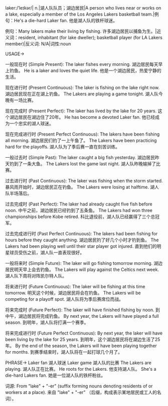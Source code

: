 laker:/ˈleɪkər/| n.|湖人队队员；湖边居民|A person who lives near or works on a lake, especially a member of the Los Angeles Lakers basketball team.|例句：He's a die-hard Laker fan. 他是湖人队的铁杆球迷。

例句：Many lakers make their living by fishing. 许多湖边居民以捕鱼为生。|近义词：resident, inhabitant (for lake dweller); basketball player (for LA Lakers member)|反义词: N/A|词性:noun


USAGE->

一般现在时 (Simple Present):
The laker fishes every morning.  湖边居民每天早上钓鱼。
He is a laker and loves the quiet life. 他是一个湖边居民，热爱宁静的生活。


现在进行时 (Present Continuous):
The laker is fishing on the lake right now.  湖边居民现在正在湖上钓鱼。
The Lakers are playing a game tonight. 湖人队今晚有一场比赛。


现在完成时 (Present Perfect):
The laker has lived by the lake for 20 years.  这个湖边居民在湖边住了20年。
He has become a devoted Laker fan. 他已经成为一个忠实的湖人球迷。


现在完成进行时 (Present Perfect Continuous):
The lakers have been fishing all morning. 湖边居民们钓了一上午鱼了。
The Lakers have been practicing hard for the playoffs.  湖人队为了季后赛一直在刻苦训练。


一般过去时 (Simple Past):
The laker caught a big fish yesterday.  湖边居民昨天钓到了一条大鱼。
The Lakers lost the game last night. 湖人队昨晚输掉了比赛。


过去进行时 (Past Continuous):
The laker was fishing when the storm started.  暴风雨开始时，湖边居民正在钓鱼。
The Lakers were losing at halftime.  湖人队半场落后。


过去完成时 (Past Perfect):
The laker had already caught five fish before noon.  中午之前，湖边居民已经钓到了五条鱼。
The Lakers had won three championships before Kobe retired. 科比退役前，湖人队已经赢得了三个总冠军。


过去完成进行时 (Past Perfect Continuous):
The lakers had been fishing for hours before they caught anything. 湖边居民钓了好几个小时才钓到鱼。
The Lakers had been playing well until their star player got injured.  直到他们的明星球员受伤之前，湖人队一直表现很好。


一般将来时 (Simple Future):
The laker will go fishing tomorrow morning.  湖边居民明天早上会去钓鱼。
The Lakers will play against the Celtics next week. 湖人队下周将对阵凯尔特人队。


将来进行时 (Future Continuous):
The laker will be fishing at this time tomorrow.  明天这个时候，湖边居民将会在钓鱼。
The Lakers will be competing for a playoff spot. 湖人队将为季后赛席位而战。


将来完成时 (Future Perfect):
The laker will have finished fishing by noon.  到中午，湖边居民将完成钓鱼。
By next year, the Lakers will have played a full season. 到明年，湖人队将打满一个赛季。


将来完成进行时 (Future Perfect Continuous):
By next year, the laker will have been living by the lake for 25 years. 到明年，这个湖边居民将在湖边生活了25年。
By the end of the season, the Lakers will have been playing together for months. 到赛季结束时，湖人队将在一起打球几个月了。



PHRASE->
Laker fan 湖人球迷
Laker game 湖人队的比赛
The Lakers are playing. 湖人队正在比赛。
He roots for the Lakers. 他支持湖人队。
She's a die-hard Lakers fan. 她是一位湖人队的铁杆粉丝。


词源: From "lake" + "-er" (suffix forming nouns denoting residents of or workers at a place).  来自 "lake" + "-er" （后缀，构成表示某地居民或工人的名词）。
